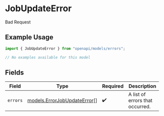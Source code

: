 # JobUpdateError

Bad Request

## Example Usage

```typescript
import { JobUpdateError } from "openapi/models/errors";

// No examples available for this model
```

## Fields

| Field                                                               | Type                                                                | Required                                                            | Description                                                         |
| ------------------------------------------------------------------- | ------------------------------------------------------------------- | ------------------------------------------------------------------- | ------------------------------------------------------------------- |
| `errors`                                                            | [models.ErrorJobUpdateError](../../models/errorjobupdateerror.md)[] | :heavy_check_mark:                                                  | A list of errors that occurred.                                     |